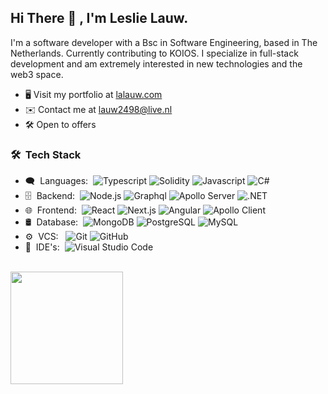 <h2> Hi There 👋 , I'm Leslie Lauw.</h2>

I'm a software developer with a Bsc in Software Engineering, based in The Netherlands. Currently contributing to KOIOS. I specialize in full-stack development and am extremely interested in new technologies and the web3 space. 

- 🖥️ Visit my portfolio at <a href="https://lalauw.com">lalauw.com</a>
- ✉️ Contact me at [lauw2498@live.nl](mailto:lauw2498@live.nl)
- 🛠 Open to offers

<h3> 🛠 &nbsp;Tech Stack</h3>

- 🗨 &nbsp;Languages:&nbsp;
  ![Typescript](https://img.shields.io/badge/-Typescript-0A1A2F?style=flat&logo=typescript)
  ![Solidity](https://img.shields.io/badge/-Solidity-0A1A2F?style=flat&logo=solidity)
  ![Javascript](https://img.shields.io/badge/-Javascript-0A1A2F?style=flat&logo=javascript)
  ![C#](https://img.shields.io/badge/-CSharp-0A1A2F?style=flat&logo=csharp)
- 🗄 &nbsp;Backend:&nbsp;
  ![Node.js](https://img.shields.io/badge/-Node.js-0A1A2F?style=flat&logo=node.js)
  ![Graphql](https://img.shields.io/badge/-Graphql-0A1A2F?&logo=graphql)
  ![Apollo Server](https://img.shields.io/badge/-Apollo%20Server-0A1A2F?style=flat&logo=apollographql)
  ![.NET](https://img.shields.io/badge/-.NET-0A1A2F?style=flat&logo=dotnet)
- 🌐 &nbsp;Frontend:&nbsp;
  ![React](https://img.shields.io/badge/-React-0A1A2F?style=flat&logo=react)
  ![Next.js](https://img.shields.io/badge/-Next.js-0A1A2F?style=flat&logo=next.js)
  ![Angular](https://img.shields.io/badge/-Angular-0A1A2F?style=flat&logo=angular)
  ![Apollo Client](https://img.shields.io/badge/-Apollo%20Client-0A1A2F?style=flat&logo=apollographql)
- 🛢 &nbsp;Database:&nbsp;
  ![MongoDB](https://img.shields.io/badge/-MongoDB-0A1A2F?style=flat&logo=mongodb)
  ![PostgreSQL](https://img.shields.io/badge/-PostgreSQL-0A1A2F?style=flat&logo=PostgreSQL)
  ![MySQL](https://img.shields.io/badge/-MySQL-0A1A2F?style=flat&logo=mysql&logoColor=00d8fd)
- ⚙️ &nbsp;VCS: &nbsp;
  ![Git](https://img.shields.io/badge/-Git-0A1A2F?style=flat&logo=git)
  ![GitHub](https://img.shields.io/badge/-GitHub-0A1A2F?style=flat&logo=github)
- 🔧 &nbsp;IDE's:&nbsp;
  ![Visual Studio Code](https://img.shields.io/badge/-Visual%20Studio%20Code-0A1A2F?style=flat&logo=visual-studio-code&logoColor=007ACC)

<br/>

<a href="https://github.com/lalauw">
    <img align="left" height="180em" src="https://github-readme-stats.vercel.app/api?username=lalauw&theme=radical&show_icons=true" />
</a>
